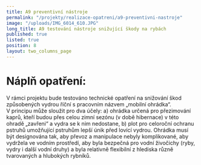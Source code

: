 ```yaml
---
title: A9 preventivní nástroje
permalink: "/projekty/realizace-opatreni/a9-preventivni-nastroje"
image: "/uploads/IMG_6014_610.JPG"
long_title: A9 testování nástroje snižující škody na rybách
published: true
listed: true
position: 8
layout: two_columns_page
---
```

# Náplň opatření:

V rámci projektu bude testováno technické opatření na snižování škod
způsobených vydrou říční s pracovním názvem „mobilní
ohrádka“. V principu může sloužit pro dva účely: a) ohrádka určená pro
přezimování kaprů, kteří budou přes celou zimní sezónu (v době
hibernace) v této ohradě „zavřeni“ a vydra se k nim nedostane, b) plot
pro celoroční ochranu pstruhů umožňující pstruhům lepší únik před lovící
vydrou. Ohrádka musí být designována tak, aby převoz a manipulace
nebyly komplikované, aby vydržela ve vodním prostředí, aby byla bezpečná
pro vodní živočichy (ryby, vydry i další vodní druhy) a byla relativně
flexibilní z hlediska různě tvarovaných a hlubokých rybníků.
